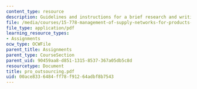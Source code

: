 ```yaml
---
content_type: resource
description: Guidelines and instructions for a brief research and writing assignment.
file: /media/courses/15-778-management-of-supply-networks-for-products-and-services-summer-2004/00ace8336484ff78f91264adbf8b7543_pro_outsourcing.pdf
file_type: application/pdf
learning_resource_types:
- Assignments
ocw_type: OCWFile
parent_title: Assignments
parent_type: CourseSection
parent_uid: 90459aa8-d851-1315-8537-367a05db5c8d
resourcetype: Document
title: pro_outsourcing.pdf
uid: 00ace833-6484-ff78-f912-64adbf8b7543
---
```

